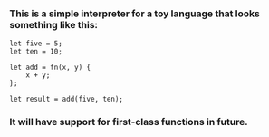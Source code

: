 ### This is a simple interpreter for a toy language that looks something like this: 

    let five = 5;
    let ten = 10;

    let add = fn(x, y) {
        x + y;
    };

    let result = add(five, ten);

### It will have support for first-class functions in future. 